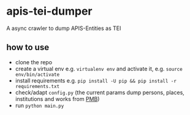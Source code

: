 # apis-tei-dumper
A async crawler to dump APIS-Entities as TEI


## how to use

* clone the repo
* create a virtual env e.g. `virtualenv env` and activate it, e.g. `source env/bin/activate`
* install requirements e.g. `pip install -U pip && pip install -r requirements.txt`
* check/adapt `config.py` (the current params dump persons, places, institutions and works from [PMB](https://pmb.acdh.oeaw.ac.at))
* run `python main.py`